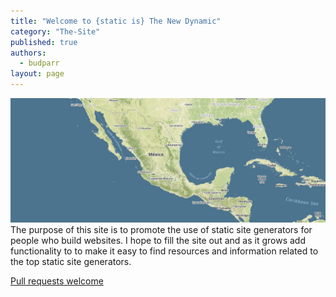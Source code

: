 ```yaml
---
title: "Welcome to {static is} The New Dynamic"
category: "The-Site"
published: true
authors: 
  - budparr
layout: page
---
```


![mexico-map.jpg](/assets/img/mexico-map.jpg)
The purpose of this site is to promote the use of static site generators for people who build websites. I hope to fill the site out and as it grows add functionality to to make it easy to find resources and information related to the top static site generators.

[Pull requests welcome](https://github.com/budparr/thenewdynamic)
